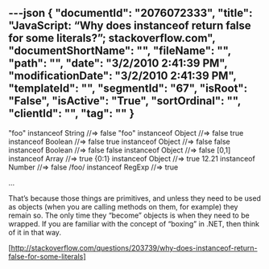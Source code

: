 ---json
{
  "documentId": "2076072333",
  "title": "JavaScript: “Why does instanceof return false for some literals?”; stackoverflow.com",
  "documentShortName": "",
  "fileName": "",
  "path": "",
  "date": "3/2/2010 2:41:39 PM",
  "modificationDate": "3/2/2010 2:41:39 PM",
  "templateId": "",
  "segmentId": "67",
  "isRoot": "False",
  "isActive": "True",
  "sortOrdinal": "",
  "clientId": "",
  "tag": ""
}
---

&quot;foo&quot; instanceof String //=&gt; false
&quot;foo&quot; instanceof Object //=&gt; false
true instanceof Boolean //=&gt; false
true instanceof Object //=&gt; false
false instanceof Boolean //=&gt; false
false instanceof Object //=&gt; false
[0,1] instanceof Array //=&gt; true
{0:1} instanceof Object //=&gt; true
12.21 instanceof Number //=&gt; false
/foo/ instanceof RegExp //=&gt; true

…

That’s because those things are primitives, and unless they need to be used as objects (when you are calling methods on them, for example) they remain so. The only time they “become” objects is when they need to be wrapped. If you are familiar with the concept of “boxing” in .NET, then think of it in that way.

[http://stackoverflow.com/questions/203739/why-does-instanceof-return-false-for-some-literals]
